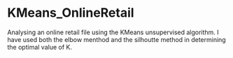 # KMeans_OnlineRetail
Analysing an online retail file using the KMeans unsupervised algorithm. I have used both the elbow menthod and the silhoutte method in
determining the optimal value of K.
